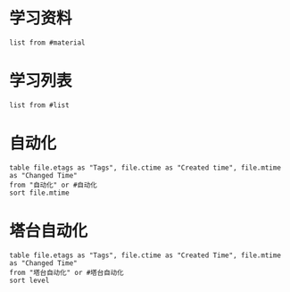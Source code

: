 # 学习资料 
```dataview
list from #material 
```

# 学习列表
```dataview
list from #list
```

# 自动化
```dataview
table file.etags as "Tags", file.ctime as "Created time", file.mtime as "Changed Time"
from "自动化" or #自动化
sort file.mtime
```

# 塔台自动化
```dataview
table file.etags as "Tags", file.ctime as "Created Time", file.mtime as "Changed Time"
from "塔台自动化" or #塔台自动化
sort level
```












